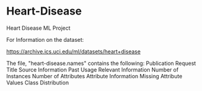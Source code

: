 # Heart-Disease
Heart Disease ML Project 



For Information on the dataset:


https://archive.ics.uci.edu/ml/datasets/heart+disease



The file, "heart-disease.names" contains the following:
  Publication Request
  Title
  Source Information
  Past Usage
  Relevant Information
  Number of Instances
  Number of Attributes
  Attribute Information
  Missing Attribute Values
  Class Distribution
